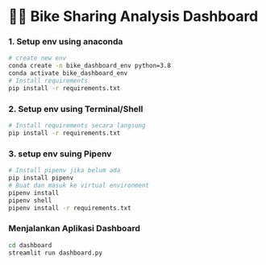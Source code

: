 # 🚴‍♂️ Bike Sharing Analysis Dashboard



### 1. Setup env using anaconda
```bash
# create new env
conda create -n bike_dashboard_env python=3.8
conda activate bike_dashboard_env
# Install requirements
pip install -r requirements.txt
```

### 2. Setup env using Terminal/Shell
```bash
# Install requirements secara langsung
pip install -r requirements.txt
```

### 3. setup env suing Pipenv
```bash
# Install pipenv jika belum ada
pip install pipenv
# Buat dan masuk ke virtual environment
pipenv install
pipenv shell
pipenv install -r requirements.txt
```

### Menjalankan Aplikasi Dashboard
```bash
cd dashboard
streamlit run dashboard.py
```